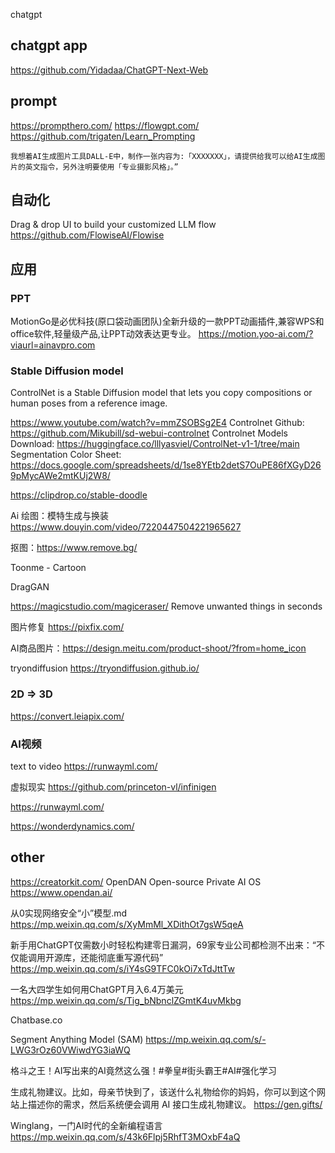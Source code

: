 
chatgpt

## chatgpt app
https://github.com/Yidadaa/ChatGPT-Next-Web

## prompt
https://prompthero.com/
https://flowgpt.com/
https://github.com/trigaten/Learn_Prompting

```
我想着AI生成图片工具DALL-E中，制作一张内容为:「XXXXXXX」，请提供给我可以给AI生成图片的英文指令，另外注明要使用「专业摄影风格」。”
```
## 自动化

Drag & drop UI to build your customized LLM flow https://github.com/FlowiseAI/Flowise

## 应用

### PPT
MotionGo是必优科技(原口袋动画团队)全新升级的一款PPT动画插件,兼容WPS和office软件,轻量级产品,让PPT动效表达更专业。
https://motion.yoo-ai.com/?viaurl=ainavpro.com

### Stable Diffusion model

ControlNet is a Stable Diffusion model that lets you copy compositions or human poses from a reference image. 

https://www.youtube.com/watch?v=mmZSOBSg2E4
Controlnet Github: https://github.com/Mikubill/sd-webui-controlnet
Controlnet Models Download: https://huggingface.co/lllyasviel/ControlNet-v1-1/tree/main
Segmentation Color Sheet: https://docs.google.com/spreadsheets/d/1se8YEtb2detS7OuPE86fXGyD269pMycAWe2mtKUj2W8/

https://clipdrop.co/stable-doodle

Ai 绘图：模特生成与换装 https://www.douyin.com/video/7220447504221965627

抠图：https://www.remove.bg/

Toonme - Cartoon

DragGAN

https://magicstudio.com/magiceraser/ Remove unwanted things in seconds

图片修复 https://pixfix.com/

AI商品图片：https://design.meitu.com/product-shoot/?from=home_icon


tryondiffusion https://tryondiffusion.github.io/

### 2D => 3D
https://convert.leiapix.com/


### AI视频

text to video https://runwayml.com/

虚拟现实 https://github.com/princeton-vl/infinigen

https://runwayml.com/

https://wonderdynamics.com/

## other
https://creatorkit.com/
OpenDAN Open-source Private AI OS https://www.opendan.ai/

从0实现网络安全“小”模型.md
https://mp.weixin.qq.com/s/XyMmMl_XDithOt7gsW5qeA

新手用ChatGPT仅需数小时轻松构建零日漏洞，69家专业公司都检测不出来：“不仅能调用开源库，还能彻底重写源代码”
https://mp.weixin.qq.com/s/iY4sG9TFC0kOi7xTdJttTw


一名大四学生如何用ChatGPT月入6.4万美元 https://mp.weixin.qq.com/s/Tig_bNbnclZGmtK4uvMkbg

Chatbase.co

Segment Anything Model (SAM)
https://mp.weixin.qq.com/s/-LWG3rOz60VWiwdYG3iaWQ


格斗之王！AI写出来的AI竟然这么强！#拳皇#街头霸王#AI#强化学习

生成礼物建议。比如，母亲节快到了，该送什么礼物给你的妈妈，你可以到这个网站上描述你的需求，然后系统便会调用 AI 接口生成礼物建议。
https://gen.gifts/

Winglang，一门AI时代的全新编程语言 https://mp.weixin.qq.com/s/43k6Flpj5RhfT3MOxbF4aQ

